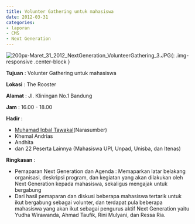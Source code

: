 ```yaml
---
title: Volunter Gathering untuk mahasiswa
date: 2012-03-31
categories:
- laporan
- CMS
- Next Generation
---
```


![200px-Maret_31_2012_NextGeneration_VolunteerGathering_3.JPG](/uploads/200px-Maret_31_2012_NextGeneration_VolunteerGathering_3.JPG){: .img-responsive .center-block }


**Tujuan** : Volunter Gathering untuk mahasiswa

**Lokasi** : The Rooster 

**Alamat** : Jl. Kliningan No.1 Bandung 

**Jam** : 16.00 - 18.00 

**Hadir** :
* [Muhamad Iqbal Tawakal](wiki.ciptamedia.org/wiki/Muhamad_Iqbal_Tawakal)(Narasumber)
* Khemal Andrias
* Andhita
* dan 22 Peserta Lainnya (Mahasiswa UPI, Unpad, Unisba, dan Itenas)

**Ringkasan** :
* Pemaparan Next Generation dan Agenda : Memaparkan latar belakang organisasi, deskripsi program, dan kegiatan yang akan dilakukan oleh Next Generation kepada mahasiswa, sekaligus mengajak untuk bergabung 
* Dari hasil pemaparan dan diskusi beberapa mahasiswa tertarik untuk ikut bergabung sebagai volunter, dan terdapat pula beberapa mahasiswa yang akan ikut sebagai pengurus aktif Next Generation yaitu Yudha Wirawanda, Ahmad Taufik, Rini Mulyani, dan Ressa Ria.
